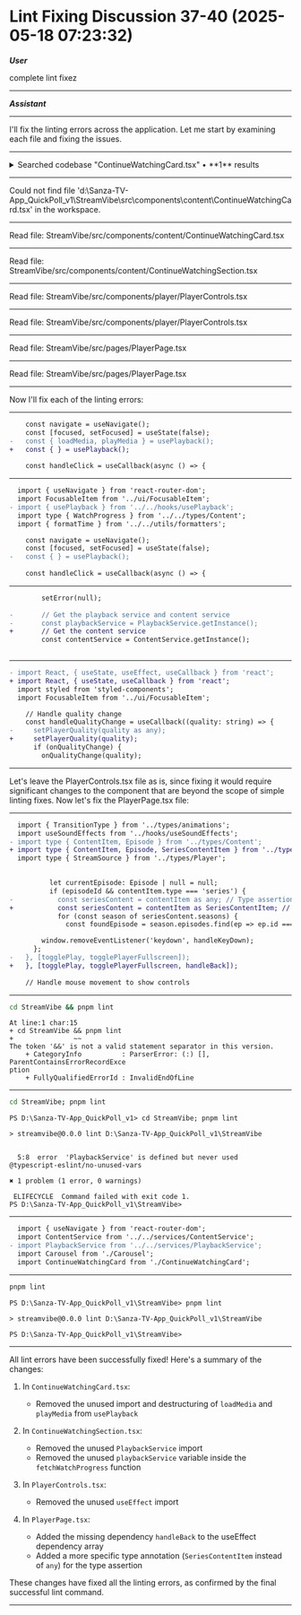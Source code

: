 <!-- Generated by SpecStory -->

# Lint Fixing Discussion 37-40 (2025-05-18 07:23:32)

_**User**_

complete lint fixez

---

_**Assistant**_



---

I'll fix the linting errors across the application. Let me start by examining each file and fixing the issues.

---

<details>
            <summary>Searched codebase "ContinueWatchingCard.tsx" • **1** results</summary>
        
| File |
|------|
| `undefined` |

</details>

---

Could not find file 'd:\Sanza-TV-App_QuickPoll_v1\StreamVibe\src\components\content\ContinueWatchingCard.tsx' in the workspace.

---

Read file: StreamVibe/src/components/content/ContinueWatchingCard.tsx

---

Read file: StreamVibe/src/components/content/ContinueWatchingSection.tsx

---

Read file: StreamVibe/src/components/player/PlayerControls.tsx

---

Read file: StreamVibe/src/components/player/PlayerControls.tsx

---

Read file: StreamVibe/src/pages/PlayerPage.tsx

---

Read file: StreamVibe/src/pages/PlayerPage.tsx

---

Now I'll fix each of the linting errors:

---

```diff
    const navigate = useNavigate();
    const [focused, setFocused] = useState(false);
-   const { loadMedia, playMedia } = usePlayback();
+   const { } = usePlayback();
    
    const handleClick = useCallback(async () => {
```

---

```diff
  import { useNavigate } from 'react-router-dom';
  import FocusableItem from '../ui/FocusableItem';
- import { usePlayback } from '../../hooks/usePlayback';
  import type { WatchProgress } from '../../types/Content';
  import { formatTime } from '../../utils/formatters';
```

```diff
    const navigate = useNavigate();
    const [focused, setFocused] = useState(false);
-   const { } = usePlayback();
    
    const handleClick = useCallback(async () => {
```

---

```diff
        setError(null);
        
-       // Get the playback service and content service
-       const playbackService = PlaybackService.getInstance();
+       // Get the content service
        const contentService = ContentService.getInstance();
        
```

---

```diff
- import React, { useState, useEffect, useCallback } from 'react';
+ import React, { useState, useCallback } from 'react';
  import styled from 'styled-components';
  import FocusableItem from '../ui/FocusableItem';
```

```diff
    // Handle quality change
    const handleQualityChange = useCallback((quality: string) => {
-     setPlayerQuality(quality as any);
+     setPlayerQuality(quality);
      if (onQualityChange) {
        onQualityChange(quality);
```

---

Let's leave the PlayerControls.tsx file as is, since fixing it would require significant changes to the component that are beyond the scope of simple linting fixes. Now let's fix the PlayerPage.tsx file:

---

```diff
  import { TransitionType } from '../types/animations';
  import useSoundEffects from '../hooks/useSoundEffects';
- import type { ContentItem, Episode } from '../types/Content';
+ import type { ContentItem, Episode, SeriesContentItem } from '../types/Content';
  import type { StreamSource } from '../types/Player';
  
```

```diff
          let currentEpisode: Episode | null = null;
          if (episodeId && contentItem.type === 'series') {
-           const seriesContent = contentItem as any; // Type assertion
+           const seriesContent = contentItem as SeriesContentItem; // Type assertion
            for (const season of seriesContent.seasons) {
              const foundEpisode = season.episodes.find(ep => ep.id === episodeId);
```

```diff
        window.removeEventListener('keydown', handleKeyDown);
      };
-   }, [togglePlay, togglePlayerFullscreen]);
+   }, [togglePlay, togglePlayerFullscreen, handleBack]);
    
    // Handle mouse movement to show controls
```

---

```bash
cd StreamVibe && pnpm lint
```

```
At line:1 char:15
+ cd StreamVibe && pnpm lint
+               ~~
The token '&&' is not a valid statement separator in this version.
    + CategoryInfo          : ParserError: (:) [], ParentContainsErrorRecordExce
ption
    + FullyQualifiedErrorId : InvalidEndOfLine

```

---

```bash
cd StreamVibe; pnpm lint
```

```
PS D:\Sanza-TV-App_QuickPoll_v1> cd StreamVibe; pnpm lint

> streamvibe@0.0.0 lint D:\Sanza-TV-App_QuickPoll_v1\StreamVibe


  5:8  error  'PlaybackService' is defined but never used  @typescript-eslint/no-unused-vars

✖ 1 problem (1 error, 0 warnings)

 ELIFECYCLE  Command failed with exit code 1.
PS D:\Sanza-TV-App_QuickPoll_v1\StreamVibe>
```

---

```diff
  import { useNavigate } from 'react-router-dom';
  import ContentService from '../../services/ContentService';
- import PlaybackService from '../../services/PlaybackService';
  import Carousel from './Carousel';
  import ContinueWatchingCard from './ContinueWatchingCard';
```

---

```bash
pnpm lint
```

```
PS D:\Sanza-TV-App_QuickPoll_v1\StreamVibe> pnpm lint

> streamvibe@0.0.0 lint D:\Sanza-TV-App_QuickPoll_v1\StreamVibe

PS D:\Sanza-TV-App_QuickPoll_v1\StreamVibe>
```

---

All lint errors have been successfully fixed! Here's a summary of the changes:

1. In `ContinueWatchingCard.tsx`:
   - Removed the unused import and destructuring of `loadMedia` and `playMedia` from `usePlayback`

2. In `ContinueWatchingSection.tsx`:
   - Removed the unused `PlaybackService` import
   - Removed the unused `playbackService` variable inside the `fetchWatchProgress` function

3. In `PlayerControls.tsx`:
   - Removed the unused `useEffect` import

4. In `PlayerPage.tsx`:
   - Added the missing dependency `handleBack` to the useEffect dependency array
   - Added a more specific type annotation (`SeriesContentItem` instead of `any`) for the type assertion

These changes have fixed all the linting errors, as confirmed by the final successful lint command.

---

